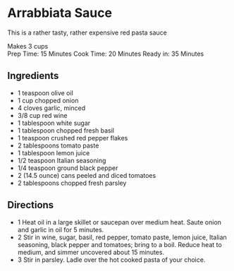 # Arrabbiata Sauce

This is a rather tasty, rather expensive red pasta sauce

Makes 3 cups  
Prep Time: 15 Minutes
Cook Time: 20 Minutes
Ready in: 35 Minutes

## Ingredients
- 1 teaspoon olive oil
- 1 cup chopped onion
- 4 cloves garlic, minced
- 3/8 cup red wine
- 1 tablespoon white sugar
- 1 tablespoon chopped fresh basil
- 1 teaspoon crushed red pepper flakes
- 2 tablespoons tomato paste
- 1 tablespoon lemon juice
- 1/2 teaspoon Italian seasoning
- 1/4 teaspoon ground black pepper
- 2 (14.5 ounce) cans peeled and diced tomatoes
- 2 tablespoons chopped fresh parsley


## Directions     
- 1 Heat oil in a large skillet or saucepan over medium heat. Saute onion and garlic in oil for 5 minutes.
- 2 Stir in wine, sugar, basil, red pepper, tomato paste, lemon juice, Italian seasoning, black pepper and tomatoes; bring to a boil. Reduce heat to medium, and simmer uncovered about 15 minutes.
- 3 Stir in parsley. Ladle over the hot cooked pasta of your choice.
